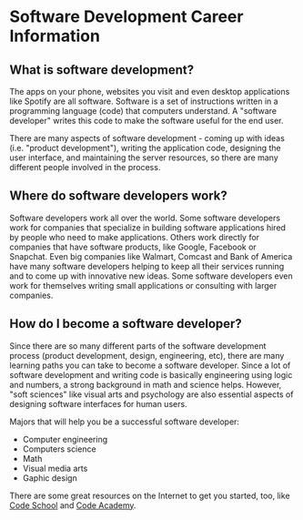 # Software Development Career Information

## What is software development?
The apps on your phone, websites you visit and even desktop applications like Spotify are all software. Software is a set of instructions written in a programming language (code) that computers understand. A "software developer" writes this code to make the software useful for the end user.

There are many aspects of software development - coming up with ideas (i.e. "product development"), writing the application code, designing the user interface, and maintaining the server resources, so there are many different people involved in the process.

## Where do software developers work?
Software developers work all over the world. Some software developers work for companies that specialize in building software applications hired by people who need to make applications. Others work directly for companies that have software products, like Google, Facebook or Snapchat. Even big companies like Walmart, Comcast and Bank of America have many software developers helping to keep all their services running and to come up with innovative new ideas. Some software developers even work for themselves writing small applications or consulting with larger companies.

## How do I become a software developer?
Since there are so many different parts of the software development process (product development, design, engineering, etc), there are many learning paths you can take to become a software developer. Since a lot of software development and writing code is basically engineering using logic and numbers, a strong background in math and science helps. However, "soft sciences" like visual arts and psychology are also essential aspects of designing software interfaces for human users.

Majors that will help you be a successful software developer:
- Computer engineering
- Computers science
- Math
- Visual media arts
- Gaphic design

There are some great resources on the Internet to get you started, too, like [Code School](https://www.codeschool.com/) and [Code Academy](https://www.codecademy.com/).
